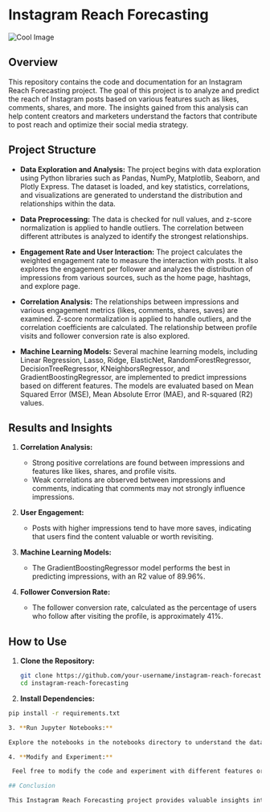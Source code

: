 # Instagram Reach Forecasting

![Cool Image](url-to-your-cool-image)

## Overview
This repository contains the code and documentation for an Instagram Reach Forecasting project. The goal of this project is to analyze and predict the reach of Instagram posts based on various features such as likes, comments, shares, and more. The insights gained from this analysis can help content creators and marketers understand the factors that contribute to post reach and optimize their social media strategy.

## Project Structure
- **Data Exploration and Analysis:** The project begins with data exploration using Python libraries such as Pandas, NumPy, Matplotlib, Seaborn, and Plotly Express. The dataset is loaded, and key statistics, correlations, and visualizations are generated to understand the distribution and relationships within the data.

- **Data Preprocessing:** The data is checked for null values, and z-score normalization is applied to handle outliers. The correlation between different attributes is analyzed to identify the strongest relationships.

- **Engagement Rate and User Interaction:** The project calculates the weighted engagement rate to measure the interaction with posts. It also explores the engagement per follower and analyzes the distribution of impressions from various sources, such as the home page, hashtags, and explore page.

- **Correlation Analysis:** The relationships between impressions and various engagement metrics (likes, comments, shares, saves) are examined. Z-score normalization is applied to handle outliers, and the correlation coefficients are calculated. The relationship between profile visits and follower conversion rate is also explored.

- **Machine Learning Models:** Several machine learning models, including Linear Regression, Lasso, Ridge, ElasticNet, RandomForestRegressor, DecisionTreeRegressor, KNeighborsRegressor, and GradientBoostingRegressor, are implemented to predict impressions based on different features. The models are evaluated based on Mean Squared Error (MSE), Mean Absolute Error (MAE), and R-squared (R2) values.

## Results and Insights
1. **Correlation Analysis:**
   - Strong positive correlations are found between impressions and features like likes, shares, and profile visits.
   - Weak correlations are observed between impressions and comments, indicating that comments may not strongly influence impressions.

2. **User Engagement:**
   - Posts with higher impressions tend to have more saves, indicating that users find the content valuable or worth revisiting.

3. **Machine Learning Models:**
   - The GradientBoostingRegressor model performs the best in predicting impressions, with an R2 value of 89.96%.

4. **Follower Conversion Rate:**
   - The follower conversion rate, calculated as the percentage of users who follow after visiting the profile, is approximately 41%.

## How to Use
1. **Clone the Repository:**
   ```bash
   git clone https://github.com/your-username/instagram-reach-forecasting.git
   cd instagram-reach-forecasting
   
2. **Install Dependencies:**
  ```bash
pip install -r requirements.txt

3. **Run Jupyter Notebooks:**

 Explore the notebooks in the notebooks directory to understand the data analysis and machine learning processes.

4. **Modify and Experiment:**

   Feel free to modify the code and experiment with different features or machine learning models to gain further insights.

## Conclusion

This Instagram Reach Forecasting project provides valuable insights into user engagement, the impact of various features on post reach, and effective strategies for improving content performance. The combination of data analysis and machine learning modeling offers a comprehensive approach to understanding and optimizing social media reach.

